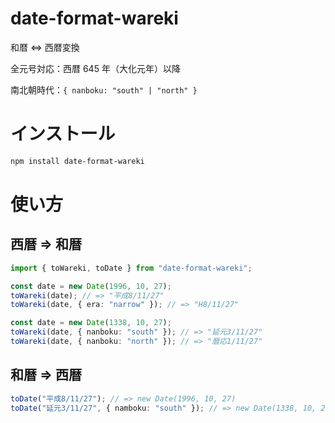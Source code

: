 # date-format-wareki

和暦 <=> 西暦変換

全元号対応：西暦 645 年（大化元年）以降

南北朝時代：`{ nanboku: "south" | "north" }`

# インストール

```sh
npm install date-format-wareki
```

# 使い方

## 西暦 => 和暦

```ts
import { toWareki, toDate } from "date-format-wareki";

const date = new Date(1996, 10, 27);
toWareki(date); // => "平成8/11/27"
toWareki(date, { era: "narrow" }); // => "H8/11/27"

const date = new Date(1338, 10, 27);
toWareki(date, { nanboku: "south" }); // => "延元3/11/27"
toWareki(date, { nanboku: "north" }); // => "暦応1/11/27"
```

## 和暦 => 西暦

```ts
toDate("平成8/11/27"); // => new Date(1996, 10, 27)
toDate("延元3/11/27", { namboku: "south" }); // => new Date(1338, 10, 27)
```
